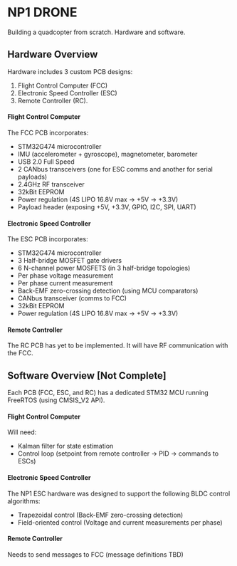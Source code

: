 # NP1 DRONE
Building a quadcopter from scratch. Hardware and software.
## Hardware Overview
Hardware includes 3 custom PCB designs: 
1. Flight Control Computer (FCC)
2. Electronic Speed Controller (ESC)
3. Remote Controller (RC).
#### Flight Control Computer
The FCC PCB incorporates:
- STM32G474 microcontroller
- IMU (accelerometer + gyroscope), magnetometer, barometer
- USB 2.0 Full Speed
- 2 CANbus transceivers (one for ESC comms and another for serial payloads)
- 2.4GHz RF transceiver
- 32kBit EEPROM
- Power regulation (4S LIPO 16.8V max -> +5V -> +3.3V)
- Payload header (exposing +5V, +3.3V, GPIO, I2C, SPI, UART)
#### Electronic Speed Controller
The ESC PCB incorporates:
- STM32G474 microcontroller
- 3 Half-bridge MOSFET gate drivers
- 6 N-channel power MOSFETS (in 3 half-bridge topologies)
- Per phase voltage measurement
- Per phase current measurement
- Back-EMF zero-crossing detection (using MCU comparators)
- CANbus transceiver (comms to FCC)
- 32kBit EEPROM
- Power regulation (4S LIPO 16.8V max -> +5V -> +3.3V)
#### Remote Controller
The RC PCB has yet to be implemented. It will have RF communication with the FCC.

## Software Overview [Not Complete]
Each PCB (FCC, ESC, and RC) has a dedicated STM32 MCU running FreeRTOS (using CMSIS_V2 API).
#### Flight Control Computer
Will need:
- Kalman filter for state estimation
- Control loop (setpoint from remote controller -> PID -> commands to ESCs)
#### Electronic Speed Controller
The NP1 ESC hardware was designed to support the following BLDC control algorithms:
- Trapezoidal control (Back-EMF zero-crossing detection)
- Field-oriented control (Voltage and current measurements per phase)
#### Remote Controller
Needs to send messages to FCC (message definitions TBD)


